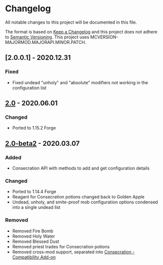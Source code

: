 # Changelog
All notable changes to this project will be documented in this file.

The format is based on [Keep a Changelog](http://keepachangelog.com/en/1.0.0/) and this project does not adhere to [Semantic Versioning](http://semver.org/spec/v2.0.0.html).
This project uses MCVERSION-MAJORMOD.MAJORAPI.MINOR.PATCH.

## [2.0.0.1] - 2020.12.31
### Fixed
- Fixed undead "unholy" and "absolute" modifiers not working in the configuration list

## [2.0](https://github.com/TheIllusiveC4/Consecration/compare/f52a2f0176d8710041c8e05c4f2a0ce61c9069fc...master) - 2020.06.01
### Changed
- Ported to 1.15.2 Forge

## [2.0-beta2](https://github.com/TheIllusiveC4/Consecration/compare/c7601b45c10bd53bd04bbceab6754076c01b3346...f52a2f0176d8710041c8e05c4f2a0ce61c9069fc) - 2020.03.07
### Added
- Consecration API with methods to add and get configuration details
### Changed
- Ported to 1.14.4 Forge
- Reagant for Consecration potions changed back to Golden Apple
- Undead, unholy, and smite-proof mob configuration options condensed into a single undead list
### Removed
- Removed Fire Bomb
- Removed Holy Water
- Removed Blessed Dust
- Removed priest trades for Consecration potions
- Removed cross-mod support, separated into [Consecration - Compatibility Add-on](https://www.curseforge.com/minecraft/mc-mods/consecration-compat)